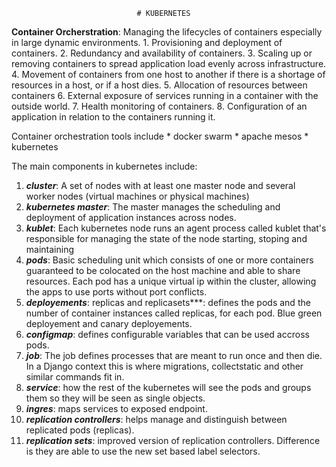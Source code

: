                                 # KUBERNETES
**Container Orcherstration**: Managing the lifecycles of containers especially in large dynamic environments.
    1. Provisioning and deployment of containers.
    2. Redundancy and availability of containers.
    3. Scaling up or removing containers to spread application load evenly across infrastructure.
    4. Movement of containers from one host to another if there is a shortage of resources in a host, or if a host dies.
    5. Allocation of resources between containers
    6. External exposure of services running in a container with the outside world.
    7. Health monitoring of containers.
    8. Configuration of an application in relation to the containers running it.

Container orchestration tools include
    * docker swarm
    * apache mesos
    * kubernetes

The main components in kubernetes include:
1. ***cluster***: A set of nodes with at least one master node and several worker nodes (virtual machines or physical machines)
2. ***kubernetes master***: The master manages the scheduling and deployment of application instances across nodes.
3. ***kublet***: Each kubernetes node runs an agent process called kublet that's responsible for managing the state of the node
                starting, stoping and maintaining
4. ***pods***: Basic scheduling unit which consists of one or more containers guaranteed to be colocated on the host machine and able
                to share resources. Each pod has a unique virtual ip within the cluster, allowing the apps to use ports without port conflicts.
5. ***deployements***: replicas and replicasets***: defines the pods and the number of container instances called replicas, for each pod. Blue green deployement and canary deployements.
6. ***configmap***: defines configurable variables that can be used accross pods.
7. ***job***: The job defines processes that are meant to run once and then die. In a Django context this is where migrations,
              collectstatic and other similar commands fit in.
8. ***service***: how the rest of the kubernetes will see the pods and groups them so they will be seen as single objects.
9. ***ingres***: maps services to exposed endpoint.
10. ***replication controllers***: helps manage and distinguish between replicated pods (replicas).
11. ***replication sets***: improved version of replication controllers. Difference is they are able to use the new set based label selectors.
